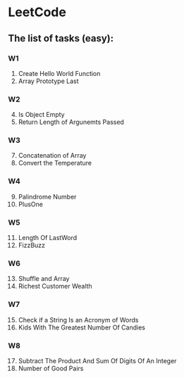 # LeetCode

## The list of tasks (easy):
### W1
1) Create Hello World Function
2) Array Prototype Last
### W2
4) Is Object Empty
5) Return Length of Argunemts Passed
### W3
7) Concatenation of Array
8) Convert the Temperature
### W4
9) Palindrome Number
10) PlusOne 
### W5
11) Length Of LastWord
12) FizzBuzz
### W6
13) Shuffle and Array
14) Richest Customer Wealth
### W7
15) Check if a String Is an Acronym of Words
16) Kids With The Greatest Number Of Candies
### W8
17) Subtract The Product And Sum Of Digits Of An Integer
18) Number of Good Pairs
